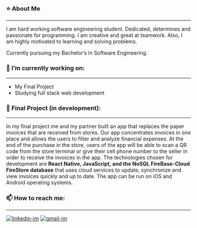 
### ⭐ About Me
<hr>
I am hard working software engineering student.
Dedicated, determines and passionate for programming. I am creative and great at teamwork. Also, I am highly motivated to learning and solving problems.

Currently pursuing my Bachelor’s in Software Engineering.

### 🔭 I’m currently working on:
<hr>

* My Final Project 
* Studying full stack web development

### 📱 Final Project (in development):
<hr>

In my final project me and my partner built an app that replaces the paper invoices that are received from stores. Our app concentrates invoices in one place and allows the users to filter and analyze financial expenses. At the end of the purchase in the store, users of the app will be able to scan a QR code from the store terminal or give their cell phone number to the seller in order to receive the invoices in the app.
The technologies chosen for development are **React Native, JavaScript, and the NoSQL FireBase-Cloud FireStore database** that uses cloud services to update, synchronize and view invoices quickly and up to date. The app can be run on iOS and Android operating systems.


### 📫 How to reach me:
<hr>
<div class="button-group minor-group">
   <a href="https://www.linkedin.com/in/daniel-ben-yair/" target="_blank"><img src="https://i.ibb.co/Sn54m1J/linkedin-im.png" alt="linkedin-im" border="0"></a>
   <a href="mailto:danielby13@gmail.com" target="_blank"><img src="https://i.ibb.co/PDPQkcp/gmail-im.png" alt="gmail-im" border="0"></a>
</div>

